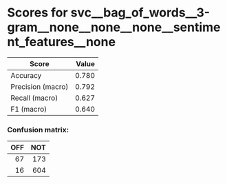 # Scores for svc__bag_of_words__3-gram__none__none__none__sentiment_features__none
|      Score      |Value|
|-----------------|----:|
|Accuracy         |0.780|
|Precision (macro)|0.792|
|Recall (macro)   |0.627|
|F1 (macro)       |0.640|

### Confusion matrix:
|OFF|NOT|
|--:|--:|
| 67|173|
| 16|604|
